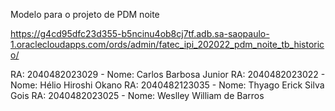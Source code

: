 Modelo para o projeto de PDM noite


https://g4cd95dfc23d355-b5ncinu4ob8cj7tf.adb.sa-saopaulo-1.oraclecloudapps.com/ords/admin/fatec_ipi_202022_pdm_noite_tb_historico/

RA: 2040482023029 - Nome: Carlos Barbosa Junior
RA: 2040482023022 - Nome: Hélio Hiroshi Okano
RA: 2040482123035 - Nome: Thyago Erick Silva Gois
RA: 2040482023025 - Nome: Weslley William de Barros

